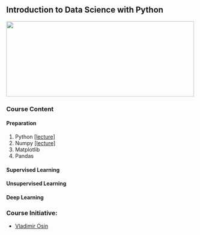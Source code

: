 ## Introduction to Data Science with Python 

<img src="http://www.liftpointconsulting.com/wp-content/uploads/2016/04/Social_Network_Analysis_Visualization.png" width="500" height="200" />


### Course Content

#### Preparation

1. Python     [[lecture]](Notebooks/intro_to_python.ipynb)  
2. Numpy      [[lecture]](Notebooks/intro_to_numpy.ipynb)   
3. Matplotlib 
4. Pandas     

#### Supervised Learning

#### Unsupervised Learning

#### Deep Learning

### Course Initiative: 

* [Vladimir Osin](https://www.linkedin.com/in/vosin/) 




